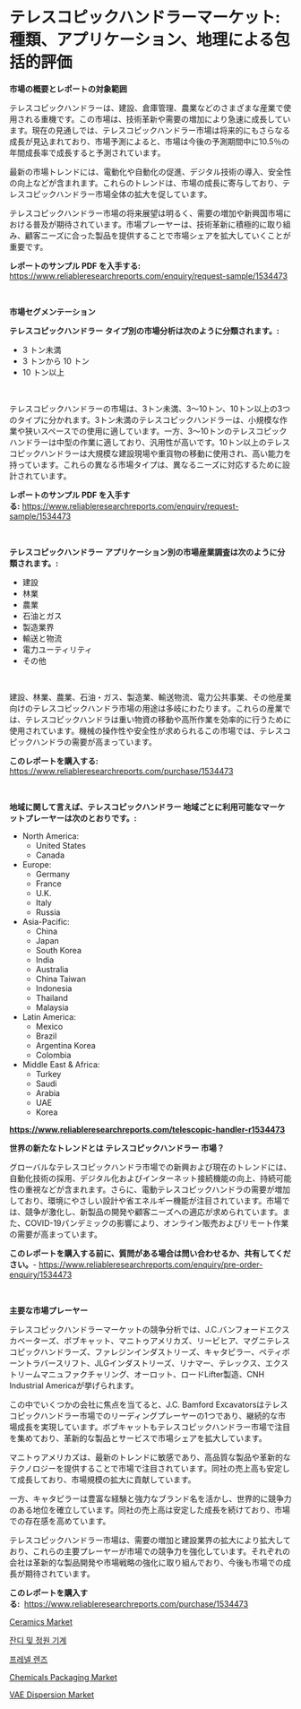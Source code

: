 <p><h1>テレスコピックハンドラーマーケット: 種類、アプリケーション、地理による包括的評価</h1></p><p><strong>市場の概要とレポートの対象範囲</strong></p>
<p><p>テレスコピックハンドラーは、建設、倉庫管理、農業などのさまざまな産業で使用される重機です。この市場は、技術革新や需要の増加により急速に成長しています。現在の見通しでは、テレスコピックハンドラー市場は将来的にもさらなる成長が見込まれており、市場予測によると、市場は今後の予測期間中に10.5％の年間成長率で成長すると予測されています。</p><p>最新の市場トレンドには、電動化や自動化の促進、デジタル技術の導入、安全性の向上などが含まれます。これらのトレンドは、市場の成長に寄与しており、テレスコピックハンドラー市場全体の拡大を促しています。</p><p>テレスコピックハンドラー市場の将来展望は明るく、需要の増加や新興国市場における普及が期待されています。市場プレーヤーは、技術革新に積極的に取り組み、顧客ニーズに合った製品を提供することで市場シェアを拡大していくことが重要です。</p></p>
<p><strong>レポートのサンプル PDF を入手する:</strong> <a href="https://www.reliableresearchreports.com/enquiry/request-sample/1534473">https://www.reliableresearchreports.com/enquiry/request-sample/1534473</a></p>
<p>&nbsp;</p>
<p><strong>市場セグメンテーション</strong></p>
<p><strong>テレスコピックハンドラー タイプ別の市場分析は次のように分類されます。:</strong></p>
<p><ul><li>3 トン未満</li><li>3 トンから 10 トン</li><li>10 トン以上</li></ul></p>
<p>&nbsp;</p>
<p><p>テレスコピックハンドラーの市場は、3トン未満、3〜10トン、10トン以上の3つのタイプに分かれます。3トン未満のテレスコピックハンドラーは、小規模な作業や狭いスペースでの使用に適しています。一方、3〜10トンのテレスコピックハンドラーは中型の作業に適しており、汎用性が高いです。10トン以上のテレスコピックハンドラーは大規模な建設現場や重貨物の移動に使用され、高い能力を持っています。これらの異なる市場タイプは、異なるニーズに対応するために設計されています。</p></p>
<p><strong>レポートのサンプル PDF を入手する:</strong>&nbsp;<a href="https://www.reliableresearchreports.com/enquiry/request-sample/1534473">https://www.reliableresearchreports.com/enquiry/request-sample/1534473</a></p>
<p>&nbsp;</p>
<p><strong> テレスコピックハンドラー アプリケーション別の市場産業調査は次のように分類されます。:</strong></p>
<p><ul><li>建設</li><li>林業</li><li>農業</li><li>石油とガス</li><li>製造業界</li><li>輸送と物流</li><li>電力ユーティリティ</li><li>その他</li></ul></p>
<p>&nbsp;</p>
<p><p>建設、林業、農業、石油・ガス、製造業、輸送物流、電力公共事業、その他産業向けのテレスコピックハンドラ市場の用途は多岐にわたります。これらの産業では、テレスコピックハンドラは重い物資の移動や高所作業を効率的に行うために使用されています。機械の操作性や安全性が求められるこの市場では、テレスコピックハンドラの需要が高まっています。</p></p>
<p><strong>このレポートを購入する:</strong>&nbsp; <a href="https://www.reliableresearchreports.com/purchase/1534473">https://www.reliableresearchreports.com/purchase/1534473</a></p>
<p>&nbsp;</p>
<p><strong>地域に関して言えば、テレスコピックハンドラー 地域ごとに利用可能なマーケットプレーヤーは次のとおりです。:</strong></p>
<p><ul>
    <li>
        North America:
        <ul>
            <li>United States</li>
            <li>Canada</li>
        </ul>
    </li>
    <li>
        Europe:
        <ul>
            <li>Germany</li>
            <li>France</li>
            <li>U.K.</li>
            <li>Italy</li>
            <li>Russia</li>
        </ul>
    </li>
    <li>
        Asia-Pacific:
        <ul>
            <li>China</li>
            <li>Japan</li>
            <li>South Korea</li>
            <li>India</li>
            <li>Australia</li>
            <li>China Taiwan</li>
            <li>Indonesia</li>
            <li>Thailand</li>
            <li>Malaysia</li>
        </ul>
    </li>
    <li>
        Latin America:
        <ul>
            <li>Mexico</li>
            <li>Brazil</li>
            <li>Argentina Korea</li>
            <li>Colombia</li>
        </ul>
    </li>
    <li>
        Middle East & Africa:
        <ul>
            <li>Turkey</li>
            <li>Saudi</li>
            <li>Arabia</li>
            <li>UAE</li>
            <li>Korea</li>
        </ul>
    </li>
    </ul></p>
<p><strong><a href="https://www.reliableresearchreports.com/telescopic-handler-r1534473">https://www.reliableresearchreports.com/telescopic-handler-r1534473</a></strong>&nbsp;</p>
<p><strong>世界の新たなトレンドとは テレスコピックハンドラー 市場？</strong></p>
<p><p>グローバルなテレスコピックハンドラ市場での新興および現在のトレンドには、自動化技術の採用、デジタル化およびインターネット接続機能の向上、持続可能性の重視などが含まれます。さらに、電動テレスコピックハンドラの需要が増加しており、環境にやさしい設計や省エネルギー機能が注目されています。市場では、競争が激化し、新製品の開発や顧客ニーズへの適応が求められています。また、COVID-19パンデミックの影響により、オンライン販売およびリモート作業の需要が高まっています。</p></p>
<p><strong>このレポートを購入する前に、質問がある場合は問い合わせるか、共有してください。</strong>- <a href="https://www.reliableresearchreports.com/enquiry/pre-order-enquiry/1534473">https://www.reliableresearchreports.com/enquiry/pre-order-enquiry/1534473</a></p>
<p>&nbsp;</p>
<p><strong>主要な市場プレーヤー</strong></p>
<p><p>テレスコピックハンドラーマーケットの競争分析では、J.C.バンフォードエクスカベーターズ、ボブキャット、マニトゥアメリカズ、リービヒア、マグニテレスコピックハンドラーズ、ファレジンインダストリーズ、キャタピラー、ペティボーントラバースリフト、JLGインダストリーズ、リナマー、テレックス、エクストリームマニュファクチャリング、オーロット、ロードLifter製造、CNH Industrial Americaが挙げられます。</p><p>この中でいくつかの会社に焦点を当てると、J.C. Bamford Excavatorsはテレスコピックハンドラー市場でのリーディングプレーヤーの1つであり、継続的な市場成長を実現しています。ボブキャットもテレスコピックハンドラー市場で注目を集めており、革新的な製品とサービスで市場シェアを拡大しています。</p><p>マニトゥアメリカズは、最新のトレンドに敏感であり、高品質な製品や革新的なテクノロジーを提供することで市場で注目されています。同社の売上高も安定して成長しており、市場規模の拡大に貢献しています。</p><p>一方、キャタピラーは豊富な経験と強力なブランド名を活かし、世界的に競争力のある地位を確立しています。同社の売上高は安定した成長を続けており、市場での存在感を高めています。</p><p>テレスコピックハンドラー市場は、需要の増加と建設業界の拡大により拡大しており、これらの主要プレーヤーが市場での競争力を強化しています。それぞれの会社は革新的な製品開発や市場戦略の強化に取り組んでおり、今後も市場での成長が期待されています。</p></p>
<p><strong>このレポートを購入する:</strong>&nbsp;&nbsp;<a href="https://www.reliableresearchreports.com/purchase/1534473">https://www.reliableresearchreports.com/purchase/1534473</a></p>
<p><p><a href="https://issuu.com/reportprime-2/docs/ceramics-market-size-2030.pptx">Ceramics Market</a></p><p><a href="https://github.com/FelipeGrrady654556/Market-Research-Report-List-1/blob/main/351369616274.md">잔디 및 정원 기계</a></p><p><a href="https://medium.com/@koleledner/%ED%94%84%EB%A0%88%EB%84%AC-%EB%A0%8C%EC%A6%88-%EC%8B%9C%EC%9E%A5-%EB%8F%99%ED%96%A5-%EB%B0%8F-%EC%8B%9C%EC%9E%A5-%EB%B6%84%EC%84%9D%EC%9D%80-2024-2031%EB%85%84%EC%9D%84-%EB%8C%80%EC%83%81%EC%9C%BC%EB%A1%9C-%EC%98%88%EC%B8%A1%EB%90%A9%EB%8B%88%EB%8B%A4-1bfb3dd8784f">프레넬 렌즈</a></p><p><a href="https://issuu.com/reportprime-2/docs/chemicals-packaging-market-size-2030.pptx">Chemicals Packaging Market</a></p><p><a href="https://iodized-pantydraco-05c.notion.site/VAE-Dispersion-Market-Offers-Provide-Insightful-Data-for-the-Time-Period-from-2024-to-2031-and-also--5c51ba1660c64f91ba84ccaedd752cda">VAE Dispersion Market</a></p></p>